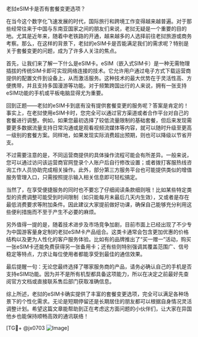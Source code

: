老挝eSIM卡是否有套餐变更选项？

在当今这个数字化飞速发展的时代，国际旅行和跨境工作变得越来越普遍。对于那些经常往来于中国与东南亚国家之间的朋友们来说，老挝无疑是一个重要的目的地。尤其是近年来，随着中老铁路的开通，越来越多的人选择前往老挝旅游或商务考察。那么，在这样的背景下，老挝的eSIM卡是否能满足我们的需求呢？特别是关于套餐变更的问题，成为了许多人关注的焦点。

首先，让我们来了解一下什么是eSIM卡。eSIM（嵌入式SIM卡）是一种无需物理插拔的传统SIM卡即可实现网络连接的技术。它允许用户通过电子方式下载运营商提供的配置文件到设备上，从而激活服务。这种技术的最大优势在于灵活性高、方便携带，并且支持多国漫游等功能。对于频繁跨国出行的人来说，拥有一张支持eSIM功能的手机或平板电脑显得尤为重要。

回到正题——老挝的eSIM卡到底有没有提供套餐变更的服务呢？答案是肯定的！事实上，在老挝使用eSIM卡时，您完全可以通过官方渠道或者合作平台对自己的套餐进行调整。例如，如果您最初选择了较低流量限制的基础套餐，但后来发现需要更多数据流量支持日常沟通或是观看视频流媒体等内容，就可以随时升级至更高一级别的套餐方案。同样地，如果发现实际消费超出预期，则也可以降级以节省开支。

不过需要注意的是，不同运营商提供的具体操作流程可能会有所差异。一般来说，您可以通过访问该运营商官网登录个人账户后自行修改设置；或者拨打客服热线咨询工作人员协助完成相关操作。此外，部分第三方服务平台也可能提供类似的增值服务管理入口，只需按照提示输入相关信息即可轻松搞定。

当然了，在享受便捷服务的同时也不要忘了仔细阅读条款细则哦！比如某些特定类型的资费调整可能受到时间限制（如只能每月末最后几天内生效），又或者是存在最低消费要求等附加条件。因此建议大家提前做好功课，确保自己能够充分利用这些便利措施而不至于产生不必要的麻烦。

另外值得一提的是，随着技术进步及市场竞争加剧，目前市面上已经出现了不少专为中国游客量身定制的老挝eSIM卡产品组合。这类卡通常会包含更加优惠的价格结构以及更为人性化的客户服务体验。比如有的品牌推出了“买一赠一”活动，购买一张eSIM卡还能免费获得另一张备用卡；还有些则特别强调其覆盖范围广、信号稳定等特点，力求让每位使用者都能享受到最佳的通信效果。

最后提醒一句：无论您最终选择了哪家服务商的产品，请务必确认自己的手机是否支持eSIM功能。因为并不是所有机型都具备这项能力，所以在决定之前最好先查阅官方文档或直接联系售后部门获取准确信息。

综上所述，老挝的eSIM卡确实提供了丰富的套餐变更选项，完全可以满足各种场景下的个性化需求。无论是短期停留还是长期居住的朋友都可以根据自身情况灵活调整计划。希望这篇文章能帮助到正在考虑这方面问题的小伙伴们，让大家在异国他乡也能保持顺畅高效的通讯联络！

[TG💪+ @jx0703 ![Image](https://github.com/user-attachments/assets/dbca1d08-cadb-493c-b0ec-ad6f7a83f270)]